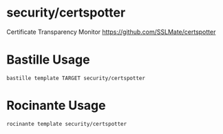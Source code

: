 # security/certspotter
Certificate Transparency Monitor
https://github.com/SSLMate/certspotter

# Bastille Usage
```shell
bastille template TARGET security/certspotter
```

# Rocinante Usage
```shell
rocinante template security/certspotter
```
